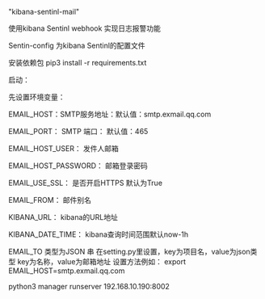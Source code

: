 "kibana-sentinl-mail" 

使用kibana Sentinl webhook 实现日志报警功能

Sentin-config 为kibana Sentinl的配置文件

安装依赖包
pip3 install -r requirements.txt

启动：

先设置环境变量：

EMAIL_HOST：SMTP服务地址：默认值：smtp.exmail.qq.com

EMAIL_PORT： SMTP 端口： 默认值：465

EMAIL_HOST_USER： 发件人邮箱

EMAIL_HOST_PASSWORD： 邮箱登录密码

EMAIL_USE_SSL： 是否开启HTTPS  默认为True

EMAIL_FROM： 邮件别名

KIBANA_URL： kibana的URL地址

KIBANA_DATE_TIME： kibana查询时间范围默认now-1h

EMAIL_TO 类型为JSON 串 在setting.py里设置，key为项目名，value为json类型 key为名称，value为邮箱地址
 设置方法例如：
export EMAIL_HOST=smtp.exmail.qq.com

python3 manager runserver 192.168.10.190:8002
 
 